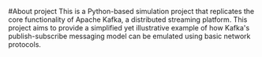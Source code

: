 
#About project
This is a Python-based simulation project that replicates the core functionality of Apache Kafka, a distributed streaming platform. 
This project aims to provide a simplified yet illustrative example of how Kafka's publish-subscribe messaging model can be emulated using basic network protocols.
